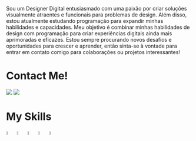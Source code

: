 <p>Sou um Designer Digital entusiasmado com uma paixão por criar soluções visualmente atraentes e funcionais para problemas de design. Além disso, estou atualmente estudando programação para expandir minhas habilidades e capacidades. Meu objetivo é combinar minhas habilidades de design com programação para criar experiências digitais ainda mais aprimoradas e eficazes. Estou sempre procurando novos desafios e oportunidades para crescer e aprender, então sinta-se à vontade para entrar em contato comigo para colaborações ou projetos interessantes!</p>

<h1>Contact Me!</h1>
<a href="https://www.behance.net/aemdesigns" target="_blank"><img src="https://img.shields.io/badge/-Behance-blue?style=for-the-badge&logo=behance&logoColor=white"></a>
<a href="https://www.twitter.com/dreeiji" target="_blank"><img src="https://img.shields.io/badge/Twitter-1DA1F2?style=for-the-badge&logo=twitter&logoColor=white"></a>

<h1>My Skills</h1>
<div>
<img width="5%" src="https://cdn.jsdelivr.net/gh/devicons/devicon/icons/html5/html5-original-wordmark.svg">
<img width="5%" src="https://cdn.jsdelivr.net/gh/devicons/devicon/icons/css3/css3-original-wordmark.svg">
<img width="5%" src="https://cdn.jsdelivr.net/gh/devicons/devicon/icons/javascript/javascript-original.svg">
<img width="5%" src="https://cdn.jsdelivr.net/gh/devicons/devicon/icons/mysql/mysql-original-wordmark.svg">
<img width="5%" src="https://cdn.jsdelivr.net/gh/devicons/devicon/icons/php/php-plain.svg">
</div>

